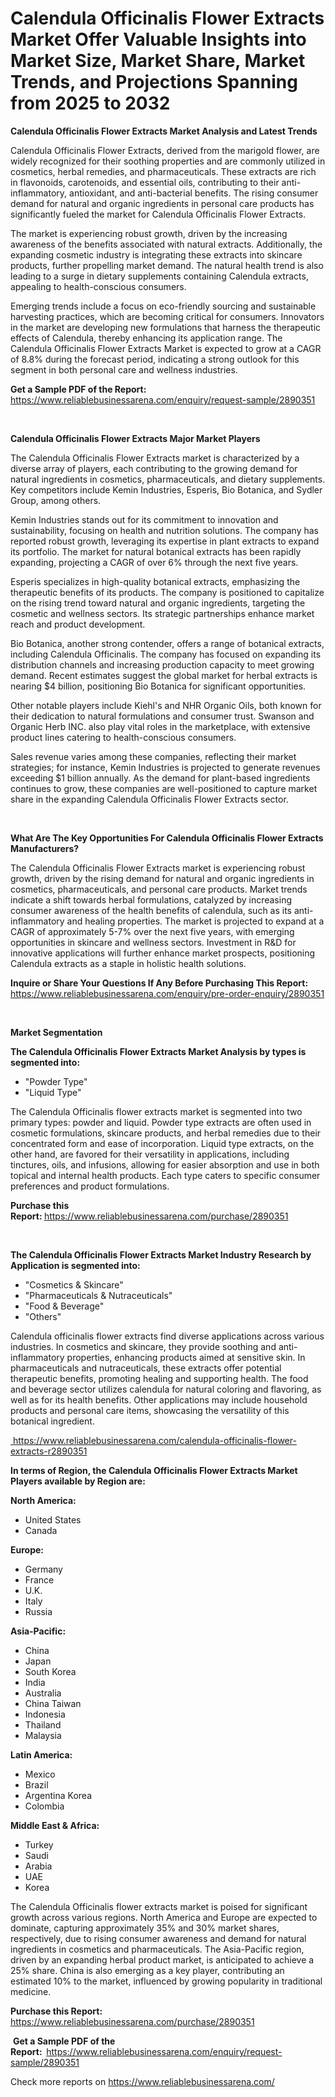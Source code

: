 <p><h1>Calendula Officinalis Flower Extracts Market Offer Valuable Insights into Market Size, Market Share, Market Trends, and Projections Spanning from 2025 to 2032</h1></p><p><strong>Calendula Officinalis Flower Extracts Market Analysis and Latest Trends</strong></p>
<p><p>Calendula Officinalis Flower Extracts, derived from the marigold flower, are widely recognized for their soothing properties and are commonly utilized in cosmetics, herbal remedies, and pharmaceuticals. These extracts are rich in flavonoids, carotenoids, and essential oils, contributing to their anti-inflammatory, antioxidant, and anti-bacterial benefits. The rising consumer demand for natural and organic ingredients in personal care products has significantly fueled the market for Calendula Officinalis Flower Extracts.</p><p>The market is experiencing robust growth, driven by the increasing awareness of the benefits associated with natural extracts. Additionally, the expanding cosmetic industry is integrating these extracts into skincare products, further propelling market demand. The natural health trend is also leading to a surge in dietary supplements containing Calendula extracts, appealing to health-conscious consumers.</p><p>Emerging trends include a focus on eco-friendly sourcing and sustainable harvesting practices, which are becoming critical for consumers. Innovators in the market are developing new formulations that harness the therapeutic effects of Calendula, thereby enhancing its application range. The Calendula Officinalis Flower Extracts Market is expected to grow at a CAGR of 8.8% during the forecast period, indicating a strong outlook for this segment in both personal care and wellness industries.</p></p>
<p><strong>Get a Sample PDF of the Report:&nbsp;</strong> <a href="https://www.reliablebusinessarena.com/enquiry/request-sample/2890351?utm_campaign=2892&utm_medium=2&utm_source=Github&utm_content=ia&utm_term=14032025&utm_id=calendula-officinalis-flower-extracts">https://www.reliablebusinessarena.com/enquiry/request-sample/2890351</a></p>
<p>&nbsp;</p>
<p><strong>Calendula Officinalis Flower Extracts Major Market Players</strong></p>
<p><p>The Calendula Officinalis Flower Extracts market is characterized by a diverse array of players, each contributing to the growing demand for natural ingredients in cosmetics, pharmaceuticals, and dietary supplements. Key competitors include Kemin Industries, Esperis, Bio Botanica, and Sydler Group, among others.</p><p>Kemin Industries stands out for its commitment to innovation and sustainability, focusing on health and nutrition solutions. The company has reported robust growth, leveraging its expertise in plant extracts to expand its portfolio. The market for natural botanical extracts has been rapidly expanding, projecting a CAGR of over 6% through the next five years.</p><p>Esperis specializes in high-quality botanical extracts, emphasizing the therapeutic benefits of its products. The company is positioned to capitalize on the rising trend toward natural and organic ingredients, targeting the cosmetic and wellness sectors. Its strategic partnerships enhance market reach and product development.</p><p>Bio Botanica, another strong contender, offers a range of botanical extracts, including Calendula Officinalis. The company has focused on expanding its distribution channels and increasing production capacity to meet growing demand. Recent estimates suggest the global market for herbal extracts is nearing $4 billion, positioning Bio Botanica for significant opportunities.</p><p>Other notable players include Kiehl's and NHR Organic Oils, both known for their dedication to natural formulations and consumer trust. Swanson and Organic Herb INC. also play vital roles in the marketplace, with extensive product lines catering to health-conscious consumers.</p><p>Sales revenue varies among these companies, reflecting their market strategies; for instance, Kemin Industries is projected to generate revenues exceeding $1 billion annually. As the demand for plant-based ingredients continues to grow, these companies are well-positioned to capture market share in the expanding Calendula Officinalis Flower Extracts sector.</p></p>
<p>&nbsp;</p>
<p><strong>What Are The Key Opportunities For Calendula Officinalis Flower Extracts Manufacturers?</strong></p>
<p><p>The Calendula Officinalis Flower Extracts market is experiencing robust growth, driven by the rising demand for natural and organic ingredients in cosmetics, pharmaceuticals, and personal care products. Market trends indicate a shift towards herbal formulations, catalyzed by increasing consumer awareness of the health benefits of calendula, such as its anti-inflammatory and healing properties. The market is projected to expand at a CAGR of approximately 5-7% over the next five years, with emerging opportunities in skincare and wellness sectors. Investment in R&D for innovative applications will further enhance market prospects, positioning Calendula extracts as a staple in holistic health solutions.</p></p>
<p><strong>Inquire or Share Your Questions If Any Before Purchasing This Report:</strong> <a href="https://www.reliablebusinessarena.com/enquiry/pre-order-enquiry/2890351?utm_campaign=2892&utm_medium=2&utm_source=Github&utm_content=ia&utm_term=14032025&utm_id=calendula-officinalis-flower-extracts">https://www.reliablebusinessarena.com/enquiry/pre-order-enquiry/2890351</a></p>
<p>&nbsp;</p>
<p><strong>Market Segmentation</strong></p>
<p><strong>The Calendula Officinalis Flower Extracts Market Analysis by types is segmented into:</strong></p>
<p><ul><li>"Powder Type"</li><li>"Liquid Type"</li></ul></p>
<p><p>The Calendula Officinalis flower extracts market is segmented into two primary types: powder and liquid. Powder type extracts are often used in cosmetic formulations, skincare products, and herbal remedies due to their concentrated form and ease of incorporation. Liquid type extracts, on the other hand, are favored for their versatility in applications, including tinctures, oils, and infusions, allowing for easier absorption and use in both topical and internal health products. Each type caters to specific consumer preferences and product formulations.</p></p>
<p><strong>Purchase this Report:&nbsp;</strong><a href="https://www.reliablebusinessarena.com/purchase/2890351?utm_campaign=2892&utm_medium=2&utm_source=Github&utm_content=ia&utm_term=14032025&utm_id=calendula-officinalis-flower-extracts">https://www.reliablebusinessarena.com/purchase/2890351</a></p>
<p>&nbsp;</p>
<p><strong>The Calendula Officinalis Flower Extracts Market Industry Research by Application is segmented into:</strong></p>
<p><ul><li>"Cosmetics & Skincare"</li><li>"Pharmaceuticals & Nutraceuticals"</li><li>"Food & Beverage"</li><li>"Others"</li></ul></p>
<p><p>Calendula officinalis flower extracts find diverse applications across various industries. In cosmetics and skincare, they provide soothing and anti-inflammatory properties, enhancing products aimed at sensitive skin. In pharmaceuticals and nutraceuticals, these extracts offer potential therapeutic benefits, promoting healing and supporting health. The food and beverage sector utilizes calendula for natural coloring and flavoring, as well as for its health benefits. Other applications may include household products and personal care items, showcasing the versatility of this botanical ingredient.</p></p>
<p><a href="https://www.reliablebusinessarena.com/calendula-officinalis-flower-extracts-r2890351?utm_campaign=2892&utm_medium=2&utm_source=Github&utm_content=ia&utm_term=14032025&utm_id=calendula-officinalis-flower-extracts">&nbsp;https://www.reliablebusinessarena.com/calendula-officinalis-flower-extracts-r2890351</a></p>
<p><strong>In terms of Region, the Calendula Officinalis Flower Extracts Market Players available by Region are:</strong></p>
<p>
    <p> <strong> North America: </strong>
        <ul>
            <li>United States</li>
            <li>Canada</li>
        </ul>
        </p> 
    <p> <strong> Europe: </strong>
        <ul>
            <li>Germany</li>
            <li>France</li>
            <li>U.K.</li>
            <li>Italy</li>
            <li>Russia</li>
        </ul>
        </p> 
    <p> <strong> Asia-Pacific: </strong>
        <ul>
            <li>China</li>
            <li>Japan</li>
            <li>South Korea</li>
            <li>India</li>
            <li>Australia</li>
            <li>China Taiwan</li>
            <li>Indonesia</li>
            <li>Thailand</li>
            <li>Malaysia</li>
        </ul>
        </p> 
    <p> <strong> Latin America: </strong>
        <ul>
            <li>Mexico</li>
            <li>Brazil</li>
            <li>Argentina Korea</li>
            <li>Colombia</li>
        </ul>
        </p> 
    <p> <strong> Middle East & Africa: </strong>
        <ul>
            <li>Turkey</li>
            <li>Saudi</li>
            <li>Arabia</li>
            <li>UAE</li>
            <li>Korea</li>
        </ul>
    </p>
    </p>
<p><p>The Calendula Officinalis flower extracts market is poised for significant growth across various regions. North America and Europe are expected to dominate, capturing approximately 35% and 30% market shares, respectively, due to rising consumer awareness and demand for natural ingredients in cosmetics and pharmaceuticals. The Asia-Pacific region, driven by an expanding herbal product market, is anticipated to achieve a 25% share. China is also emerging as a key player, contributing an estimated 10% to the market, influenced by growing popularity in traditional medicine.</p></p>
<p><strong>Purchase this Report: </strong><a href="https://www.reliablebusinessarena.com/purchase/2890351?utm_campaign=2892&utm_medium=2&utm_source=Github&utm_content=ia&utm_term=14032025&utm_id=calendula-officinalis-flower-extracts">https://www.reliablebusinessarena.com/purchase/2890351</a></p>
<p>&nbsp;<strong>Get a Sample PDF of the Report:&nbsp;&nbsp;</strong><a href="https://www.reliablebusinessarena.com/enquiry/request-sample/2890351?utm_campaign=2892&utm_medium=2&utm_source=Github&utm_content=ia&utm_term=14032025&utm_id=calendula-officinalis-flower-extracts">https://www.reliablebusinessarena.com/enquiry/request-sample/2890351</a></p>
<p><strong></strong></p>
<p>Check more reports on <a href="https://www.reliablebusinessarena.com/?utm_campaign=2892&utm_medium=2&utm_source=Github&utm_content=ia&utm_term=14032025&utm_id=calendula-officinalis-flower-extracts">https://www.reliablebusinessarena.com/</a></p>